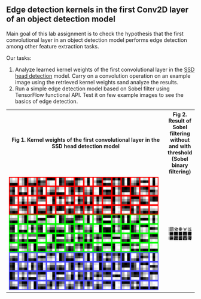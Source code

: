 <h2> Edge detection kernels in the first Conv2D layer of an object detection model</h2>

Main goal of this lab assignment is to check the hypothesis that the first convolutional layer in an object detection model performs edge detection among other feature extraction tasks.

Our tasks:
1. Analyze learned kernel weights of the first convolutional layer in the [SSD head detection](https://github.com/AVAuco/ssd_head_keras) model. Carry on a convolution operation on an example image using the retrieved kernel weights sand analyze the results.
2. Run a simple edge detection model based on Sobel filter using TensorFlow functional API. Test it on few example images to see the basics of edge detection.

<table>
  <tr>
        <th width="450px">Fig 1. Kernel weights of the first convolutional layer in the SSD head detection model</th>
        <th>Fig 2. Result of Sobel filtering without and with threshold (Sobel binary filtering)</th>
  </tr>
  <tr>
    <td>
        <img src="Lab_2_1.png" width="400px"/>
    </td>
    <td>
        <img src="Lab_2_2.png" width="550px">
    </td>
  </tr>
</table>

